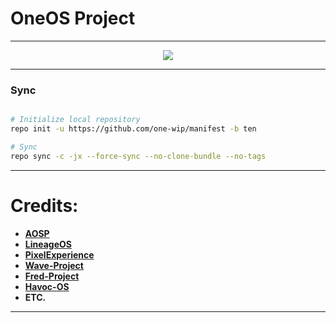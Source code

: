 # OneOS Project #
-----------------------------------------------------------------------------

<p align="center">
 <img src="https://github.com/one-wip/manifest/blob/pie/logo.png" > 
</p>

-----------------------------------------------------------------------------
### Sync ###

```bash

# Initialize local repository
repo init -u https://github.com/one-wip/manifest -b ten

# Sync
repo sync -c -jx --force-sync --no-clone-bundle --no-tags
```

-----------------------------------------------------------------------------
Credits:
=======
 * [**AOSP**](https://android.googlesource.com)
 * [**LineageOS**](https://github.com/LineageOS)
 * [**PixelExperience**](https://github.com/PixelExperience)
 * [**Wave-Project**](https://github.com/Wave-Project)
 * [**Fred-Project**](https://github.com/FredRebase) 
 * [**Havoc-OS**](https://github.com/Havoc-OS)
 * **ETC.**

-----------------------------------------------------------------------------
